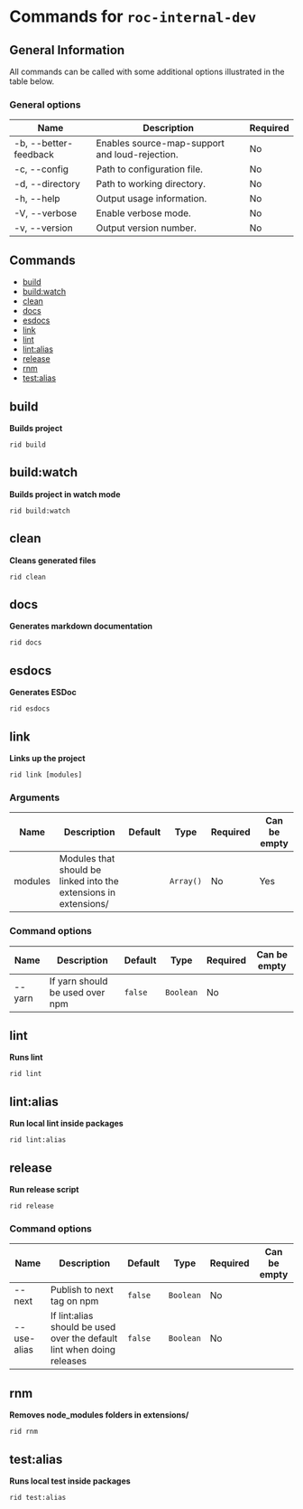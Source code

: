 # Commands for `roc-internal-dev`

## General Information
All commands can be called with some additional options illustrated in the table below.

### General options

| Name                  | Description                                    | Required |
| --------------------- | ---------------------------------------------- | -------- |
| -b, --better-feedback | Enables source-map-support and loud-rejection. | No       |
| -c, --config          | Path to configuration file.                    | No       |
| -d, --directory       | Path to working directory.                     | No       |
| -h, --help            | Output usage information.                      | No       |
| -V, --verbose         | Enable verbose mode.                           | No       |
| -v, --version         | Output version number.                         | No       |

## Commands
* [build](#build)
* [build:watch](#buildwatch)
* [clean](#clean)
* [docs](#docs)
* [esdocs](#esdocs)
* [link](#link)
* [lint](#lint)
* [lint:alias](#lintalias)
* [release](#release)
* [rnm](#rnm)
* [test:alias](#testalias)

## build
__Builds project__

```
rid build
```

## build:watch
__Builds project in watch mode__

```
rid build:watch
```

## clean
__Cleans generated files__

```
rid clean
```

## docs
__Generates markdown documentation__

```
rid docs
```

## esdocs
__Generates ESDoc__

```
rid esdocs
```

## link
__Links up the project__

```
rid link [modules]
```

### Arguments

| Name    | Description                                                      | Default | Type      | Required | Can be empty |
| ------- | ---------------------------------------------------------------- | ------- | --------- | -------- | ------------ |
| modules | Modules that should be linked into the extensions in extensions/ |         | `Array()` | No       | Yes          |

### Command options

| Name    | Description                                                      | Default | Type      | Required | Can be empty |
| ------- | ---------------------------------------------------------------- | ------- | --------- | -------- | ------------ |
| --yarn  | If yarn should be used over npm                                  | `false` | `Boolean` | No       |              |

## lint
__Runs lint__

```
rid lint
```

## lint:alias
__Run local lint inside packages__

```
rid lint:alias
```

## release
__Run release script__

```
rid release
```

### Command options

| Name        | Description                                                            | Default | Type      | Required | Can be empty |
| ----------- | ---------------------------------------------------------------------- | ------- | --------- | -------- | ------------ |
| --next      | Publish to next tag on npm                                             | `false` | `Boolean` | No       |              |
| --use-alias | If lint:alias should be used over the default lint when doing releases | `false` | `Boolean` | No       |              |

## rnm
__Removes node_modules folders in extensions/__

```
rid rnm
```

## test:alias
__Runs local test inside packages__

```
rid test:alias
```

